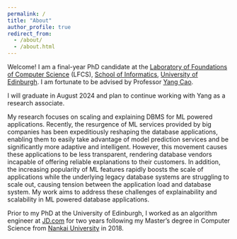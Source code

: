 ```yaml
---
permalink: /
title: "About"
author_profile: true
redirect_from: 
  - /about/
  - /about.html
---
```


Welcome! I am a final-year PhD candidate at the [Laboratory of Foundations of Computer Science](https://web.inf.ed.ac.uk/lfcs/people) (LFCS), [School of Informatics](https://informatics.ed.ac.uk/), [University of Edinburgh](https://www.ed.ac.uk/). I am fortunate to be advised by Professor [Yang Cao](https://homepages.inf.ed.ac.uk/ycao/). 

I will graduate in August 2024 and plan to continue working with Yang as a research associate.

My research focuses on scaling and explaining DBMS for ML powered applications. Recently, the resurgence of ML services provided by big companies has been expeditiously reshaping the database applications, enabling them to easily take advantage of model prediction services
and be significantly more adaptive and intelligent. However, this movement
causes these applications to be less transparent, rendering database vendors incapable
of offering reliable explanations to their customers. In
addition, the increasing popularity of ML features rapidly boosts the scale
of applications while the underlying legacy database systems are struggling to scale out, causing tension between the application load and database system. My work aims to address these challenges of explainability and scalability in ML powered database applications.

Prior to my PhD at the University of Edinburgh, I worked as an algorithm engineer at [JD.com](https://corporate.jd.com/) for two years following my Master’s degree in Computer Science from [Nankai University](https://en.nankai.edu.cn/) in 2018.


